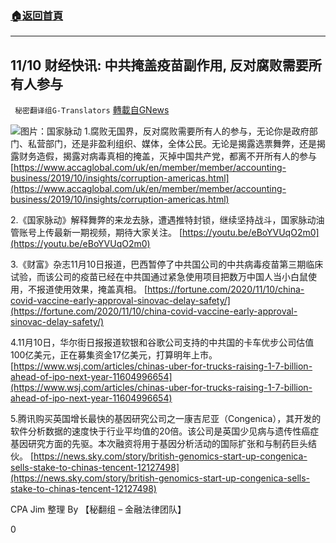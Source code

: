 ###  [:house:返回首頁](https://github.com/ourhimalayas/txt)
---

## 11/10 财经快讯: 中共掩盖疫苗副作用, 反对腐败需要所有人参与
` 秘密翻译组G-Translators` [轉載自GNews](https://gnews.org/zh-hans/544281/)

![]()![](https://gnews-media-offload.s3.amazonaws.com/wp-content/uploads/2020/11/10085257/Picture37-2.png)图片：国家脉动
1.腐败无国界，反对腐败需要所有人的参与，无论你是政府部门、私营部门，还是非盈利组织、媒体，全体公民。无论是揭露选票舞弊，还是揭露财务造假，揭露对病毒真相的掩盖，灭掉中国共产党，都离不开所有人的参与
[https://www.accaglobal.com/uk/en/member/member/accounting-business/2019/10/insights/corruption-americas.html](https://www.accaglobal.com/uk/en/member/member/accounting-business/2019/10/insights/corruption-americas.html)

2.《国家脉动》解释舞弊的来龙去脉，遭遇推特封锁，继续坚持战斗，国家脉动油管账号上传最新一期视频，期待大家关注。
[https://youtu.be/eBoYVUqO2m0](https://youtu.be/eBoYVUqO2m0)

3.《财富》杂志11月10日报道，巴西暂停了中共国公司的中共病毒疫苗第三期临床试验，而该公司的疫苗已经在中共国通过紧急使用项目把数万中国人当小白鼠使用，不报道使用效果，掩盖真相。
[https://fortune.com/2020/11/10/china-covid-vaccine-early-approval-sinovac-delay-safety/](https://fortune.com/2020/11/10/china-covid-vaccine-early-approval-sinovac-delay-safety/)

4.11月10日，华尔街日报报道软银和谷歌公司支持的中共国的卡车优步公司估值100亿美元，正在募集资金17亿美元，打算明年上市。
[https://www.wsj.com/articles/chinas-uber-for-trucks-raising-1-7-billion-ahead-of-ipo-next-year-11604996654](https://www.wsj.com/articles/chinas-uber-for-trucks-raising-1-7-billion-ahead-of-ipo-next-year-11604996654)

5.腾讯购买英国增长最快的基因研究公司之一康吉尼亚（Congenica），其开发的软件分析数据的速度快于行业平均值的20倍。该公司是英国少见病与遗传性癌症基因研究方面的先驱。本次融资将用于基因分析活动的国际扩张和与制药巨头结伙。
[https://news.sky.com/story/british-genomics-start-up-congenica-sells-stake-to-chinas-tencent-12127498](https://news.sky.com/story/british-genomics-start-up-congenica-sells-stake-to-chinas-tencent-12127498)

CPA Jim 整理
By 【秘翻组 – 金融法律团队】

0
